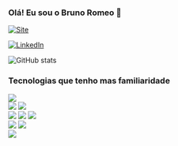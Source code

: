 ### Olá! Eu sou o Bruno Romeo 👋

[![Site](https://img.shields.io/website?label=brunoromeo.com.br&website-up-down-green-red&url=https://brunoromeo.com.br)](https://brunoromeo.com.br)

[![LinkedIn](https://img.shields.io/badge/LinkedIn-0077B5?style=for-the-badge&logo=linkedin&logoColor=white)](https://www.linkedin.com/in/bruno-m-cerqueira-025a3757/)

![GitHub stats](https://github-readme-stats.vercel.app/api?username=brunoromeo001&show_icons=true&theme=radical)

### Tecnologias que tenho mas familiaridade

<div style="display: inline_block">
<img src="https://img.shields.io/badge/HTML5-E34F26?style=for-the-badge&logo=html5&logoColor=white" /> <br/>
<img src="https://img.shields.io/badge/CSS3-1572B6?style=for-the-badge&logo=css3&logoColor=white" />
<img src="https://img.shields.io/badge/Sass-CC6699?style=for-the-badge&logo=sass&logoColor=white" /> <br/>
<img src="https://img.shields.io/badge/JavaScript-F7DF1E?style=for-the-badge&logo=javascript&logoColor=black" />
<img src="https://img.shields.io/badge/jQuery-0769AD?style=for-the-badge&logo=jquery&logoColor=white" />
<img src="https://img.shields.io/badge/TypeScript-007ACC?style=for-the-badge&logo=typescript&logoColor=white" />  <br/>
<img src="https://img.shields.io/badge/PHP-777BB4?style=for-the-badge&logo=php&logoColor=white" />
<img src="https://img.shields.io/badge/Node.js-43853D?style=for-the-badge&logo=node.js&logoColor=white" /> <br/>
<img src="https://img.shields.io/badge/MySQL-00000F?style=for-the-badge&logo=mysql&logoColor=white" />
</div>
